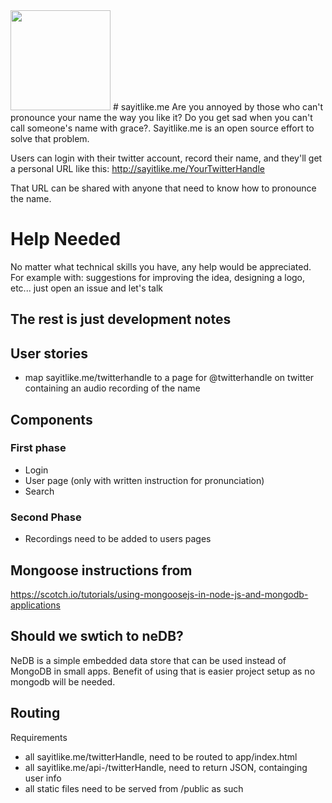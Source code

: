 
<img src="https://i.imgur.com/8YhEyty.png" width="160">
# sayitlike.me
Are you annoyed by those who can't pronounce your name the way you like it?
Do you get sad when you can't call someone's name with grace?.  
Sayitlike.me is an open source effort to solve that problem.

Users can login with their twitter account, record their name, and they'll get a personal URL
like this:
http://sayitlike.me/YourTwitterHandle

That URL can be shared with anyone that need to know how to pronounce the name.

# Help Needed
No matter what technical skills you have, any help would be appreciated. For example with: suggestions for improving the idea, designing a logo, etc... just open an issue and let's talk

## The rest is just development notes
## User stories
  * map sayitlike.me/twitterhandle to a page for @twitterhandle on twitter containing an audio recording of the name

## Components
### First phase
  * Login
  * User page (only with written instruction for pronunciation)
  * Search

### Second Phase
  * Recordings need to be added to users pages

## Mongoose instructions from
https://scotch.io/tutorials/using-mongoosejs-in-node-js-and-mongodb-applications

## Should we swtich to neDB?
NeDB is a simple embedded data store that can be used instead of MongoDB in small apps.
Benefit of using that is easier project setup as no mongodb will be needed. 

## Routing 
Requirements
  * all sayitlike.me/twitterHandle, need to be routed to app/index.html 
  * all sayitlike.me/api-/twitterHandle, need to return JSON, containging user info
  * all static files need to be served from /public as such 
